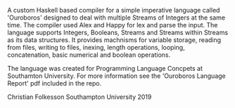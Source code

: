 A custom Haskell based compiler for a simple imperative language called 'Ouroboros' designed to deal with multiple Streams of Integers at the same time. The compiler used Alex and Happy for lex and parse the input. The language supports Integers, Booleans, Streams and Streams within Streams as its data structures. It provides machnisms for variable storage, reading from files, writing to files, inexing, length operations, looping, concatenation, basic numerical and boolean operations.

The language was created for Programming Language Concpets at Southamton University. For more information see the 'Ouroboros Language Report' pdf included in the repo.

Christian Folkesson
Southampton University 2019
